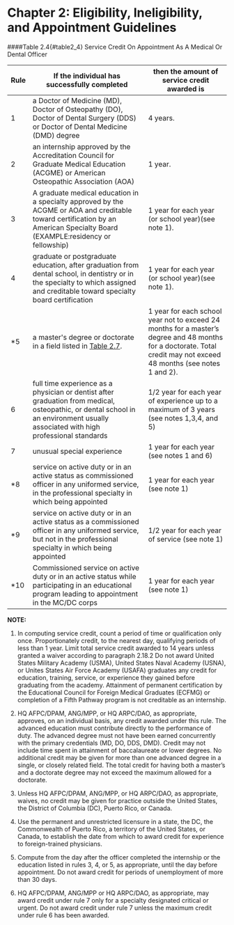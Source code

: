 # Chapter 2: Eligibility, Ineligibility, and Appointment Guidelines

####Table 2.4{#table2_4} Service Credit On Appointment As A Medical Or Dental Officer

| Rule | If the individual has successfully completed                                                                                                                                    | then the amount of service credit awarded is                                                                                                                        |
|------|-----------------------------------------------------------------------------------------------------------------------------------------------------------------------------------|---------------------------------------------------------------------------------------------------------------------------------------------------------------------|
| 1    | a Doctor of Medicine (MD), Doctor of Osteopathy (DO), Doctor of Dental Surgery (DDS) or Doctor of Dental Medicine (DMD) degree                                                    | 4 years.                                                                                                                                                            |
| 2    | an internship approved by the Accreditation Council for Graduate Medical Education (ACGME) or American Osteopathic Association (AOA)                                              | 1 year.                                                                                                                                                              |
| 3    | A graduate medical education in a specialty approved by the ACGME or AOA and creditable toward certification by an American Specialty Board (EXAMPLE:residency or fellowship)     | 1 year for each year (or school year)(see note 1).                                                                                                                  |
| 4    | graduate or postgraduate education, after graduation from dental school, in dentistry or in the specialty to which assigned and creditable toward specialty board certification   | 1 year for each year (or school year)(see note 1).                                                                                                                  |
| *5   | a master's degree or doctorate in a field listed in [Table 2.7](#table2_7).                                                                                                                    | 1 year for each school year not to exceed 24 months for a master’s degree and 48 months for a doctorate. Total credit may not exceed 48 months (see notes 1 and 2). |
| 6    | full time experience as a physician or dentist after graduation from medical, osteopathic, or dental school in an environment usually associated with high professional standards | 1/2 year for each year of experience up to a maximum of 3 years (see notes 1,3,4, and 5)                                                                              |
| 7    | unusual special experience                                                                                                                                                        | 1 year for each year (see notes 1 and 6)                                                                                                                            |
| *8   | service on active duty or in an active status as commissioned officer in any uniformed service, in the professional specialty in which being appointed                            | 1 year for each year (see note 1)                                                                                                                                   |
| *9   | service on active duty or in an active status as a commissioned officer in any uniformed service, but not in the professional specialty in which being appointed                  | 1/2 year for each year of service (see note 1)                                                                                                                        |
| *10  | Commissioned service on active duty or in an active status while participating in an educational program leading to appointment in the MC/DC corps                                | 1 year for each year (see note 1)                                                                                                                                   |

**NOTE:**

1. In computing service credit, count a period of time or qualification only once. Proportionately credit, to the nearest day, qualifying periods of less than 1 year. Limit total service credit awarded to 14 years unless granted a waiver according to paragraph 2.18.2 Do not award United States Military Academy (USMA), United States Naval Academy (USNA), or Unites States Air Force Academy (USAFA) graduates any credit for education, training, service, or experience they gained before graduating from the academy. Attainment of permanent certification by the Educational Council for Foreign Medical Graduates (ECFMG) or completion of a Fifth Pathway program is not creditable as an internship.

2. HQ AFPC/DPAM, ANG/MPP, or HQ ARPC/DAO, as appropriate, approves, on an individual basis, any credit awarded under this rule. The advanced education must contribute directly to the performance of duty. The advanced degree must not have been earned concurrently with the primary credentials (MD, DO, DDS, DMD). Credit may not include time spent in attainment of baccalaureate or lower degrees. No additional credit may be given for more than one advanced degree in a single, or closely related field. The total credit for having both a master’s and a doctorate degree may not exceed the maximum allowed for a doctorate.

3. Unless HQ AFPC/DPAM, ANG/MPP, or HQ ARPC/DAO, as appropriate, waives, no credit may be given for practice outside the United States, the District of Columbia (DC), Puerto Rico, or Canada.

4. Use the permanent and unrestricted licensure in a state, the DC, the Commonwealth of Puerto Rico, a territory of the United States, or Canada, to establish the date from which to award credit for experience to foreign-trained physicians.

5. Compute from the day after the officer completed the internship or the education listed in rules 3, 4, or 5, as appropriate, until the day before appointment. Do not award credit for periods of unemployment of more than 30 days.

6. HQ AFPC/DPAM, ANG/MPP or HQ ARPC/DAO, as appropriate, may award credit under rule 7 only for a specialty designated critical or urgent. Do not award credit under rule 7 unless the maximum credit under rule 6 has been awarded.

